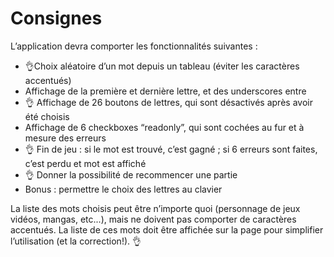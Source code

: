 # Consignes

L’application devra comporter les fonctionnalités suivantes :

- 👌Choix aléatoire d’un mot depuis un tableau (éviter les caractères accentués)
- Affichage de la première et dernière lettre, et des underscores entre
- 👌 Affichage de 26 boutons de lettres, qui sont désactivés après avoir été choisis
- Affichage de 6 checkboxes “readonly”, qui sont cochées au fur et à mesure des erreurs
- 👌 Fin de jeu : si le mot est trouvé, c’est gagné ; si 6 erreurs sont faites, c’est perdu et mot est affiché
- 👌 Donner la possibilité de recommencer une partie
- Bonus : permettre le choix des lettres au clavier 

La liste des mots choisis peut être n’importe quoi (personnage de jeux vidéos, mangas, etc...), mais ne doivent pas comporter de caractères accentués. La liste de ces mots doit être affichée sur la page pour simplifier l’utilisation (et la correction!). 👌
